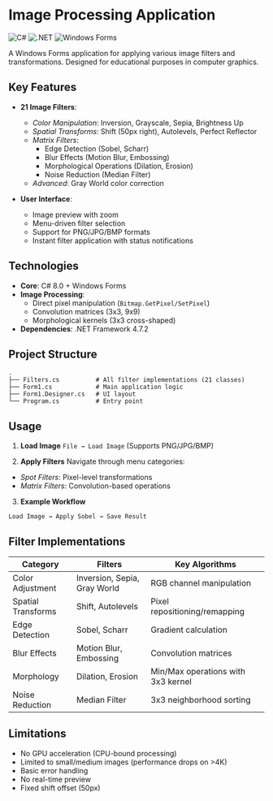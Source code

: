 # Image Processing Application

![C#](https://img.shields.io/badge/C%23-8.0-blue)
![.NET](https://img.shields.io/badge/.NET_Framework-4.7.2-purple)
![Windows Forms](https://img.shields.io/badge/Windows_Forms-Yes-lightgrey)

A Windows Forms application for applying various image filters and transformations. Designed for educational purposes in computer graphics.

## Key Features
- **21 Image Filters**:
  - *Color Manipulation*: Inversion, Grayscale, Sepia, Brightness Up
  - *Spatial Transforms*: Shift (50px right), Autolevels, Perfect Reflector
  - *Matrix Filters*: 
    - Edge Detection (Sobel, Scharr)
    - Blur Effects (Motion Blur, Embossing)
    - Morphological Operations (Dilation, Erosion)
    - Noise Reduction (Median Filter)
  - *Advanced*: Gray World color correction

- **User Interface**:
  - Image preview with zoom
  - Menu-driven filter selection
  - Support for PNG/JPG/BMP formats
  - Instant filter application with status notifications

## Technologies
- **Core**: C# 8.0 + Windows Forms
- **Image Processing**:
  - Direct pixel manipulation (`Bitmap.GetPixel/SetPixel`)
  - Convolution matrices (3x3, 9x9)
  - Morphological kernels (3x3 cross-shaped)
- **Dependencies**: .NET Framework 4.7.2

## Project Structure
```text
.
├── Filters.cs          # All filter implementations (21 classes)
├── Form1.cs            # Main application logic
├── Form1.Designer.cs   # UI layout
└── Program.cs          # Entry point
```
## Usage

1. **Load Image**
`File → Load Image` (Supports PNG/JPG/BMP)

2. **Apply Filters**
Navigate through menu categories:
- *Spot Filters*: Pixel-level transformations
- *Matrix Filters*: Convolution-based operations
3. **Example Workflow**
```text
Load Image → Apply Sobel → Save Result
```
## Filter Implementations
| Category          | Filters                         | Key Algorithms                     |
|-------------------|---------------------------------|------------------------------------|
| Color Adjustment  | Inversion, Sepia, Gray World   | RGB channel manipulation           |
| Spatial Transforms| Shift, Autolevels              | Pixel repositioning/remapping      |
| Edge Detection    | Sobel, Scharr                  | Gradient calculation               |
| Blur Effects      | Motion Blur, Embossing         | Convolution matrices               |
| Morphology        | Dilation, Erosion              | Min/Max operations with 3x3 kernel |
| Noise Reduction   | Median Filter                  | 3x3 neighborhood sorting           |

## Limitations
- No GPU acceleration (CPU-bound processing)
- Limited to small/medium images (performance drops on >4K)
- Basic error handling
- No real-time preview
- Fixed shift offset (50px)


